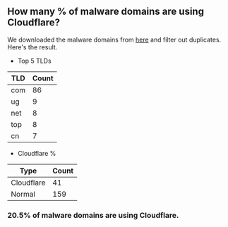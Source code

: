 ## How many % of malware domains are using Cloudflare?


We downloaded the malware domains from [here](https://urlhaus.abuse.ch) and filter out duplicates.
Here's the result.


[//]: # (start replacement)


- Top 5 TLDs

| TLD | Count |
| --- | --- |
| com | 86 |
| ug | 9 |
| net | 8 |
| top | 8 |
| cn | 7 |


- Cloudflare %

| Type | Count |
| --- | --- |
| Cloudflare | 41 |
| Normal | 159 |


### 20.5% of malware domains are using Cloudflare.